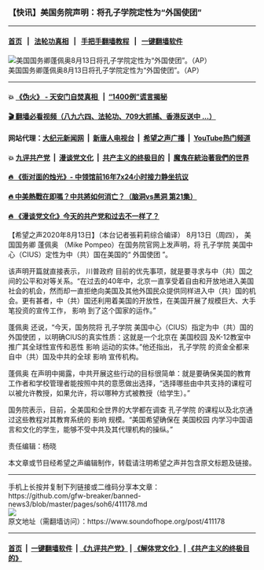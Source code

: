### 【快讯】美国务院声明：将孔子学院定性为“外国使团”
------------------------

#### [首页](https://github.com/gfw-breaker/banned-news3/blob/master/README.md) &nbsp;&nbsp;|&nbsp;&nbsp; [法轮功真相](https://github.com/begood0513/basic/blob/master/README.md)  &nbsp;&nbsp;|&nbsp;&nbsp; [手把手翻墙教程](https://github.com/gfw-breaker/guides/wiki)  &nbsp;&nbsp;|&nbsp;&nbsp; [一键翻墙软件](https://github.com/gfw-breaker/nogfw/blob/master/README.md)  



<div><img alt="美国国务卿蓬佩奥8月13日将孔子学院定性为“外国使团”。（AP）" src="https://img.soundofhope.org/2020-08/8-13-2-1-1-1597339434504.jpg"/>
<br/><figcaption class="caption">
 美国国务卿蓬佩奥8月13日将孔子学院定性为“外国使团”。（AP）
</figcaption></div><hr/>

#### 💥 [《伪火》 - 天安门自焚真相 ](http://141.164.51.119:10000/videos/blog/weihuo.html)&nbsp; |&nbsp; [“1400例”谎言揭秘  ](http://141.164.51.119:10000/videos/blog/jiexi1400.html)

#### [ 🎬  翻墙必看视频（八九六四、法轮功、709大抓捕、香港反送中 ...）](https://github.com/gfw-breaker/links/blob/master/banned.md)

#### 网站代理：[大纪元新闻网](http://167.172.10.89:10080/gb/) &nbsp;|&nbsp; [新唐人电视台](http://167.172.10.89:8808/gb/) &nbsp;|&nbsp; [希望之声广播](http://167.172.10.89/radio.html) &nbsp;|&nbsp; [YouTube热门频道](http://158.247.203.241/youtube.html)

#### 💥 [九评共产党](http://141.164.51.119:10000/videos/res/jiuping/)&nbsp; |&nbsp; [漫谈党文化](http://141.164.51.119:10000/videos/res/mtdwh/)&nbsp; |&nbsp; [共产主义的终极目的](http://141.164.51.119:10000/videos/res/zjmd/)&nbsp; |&nbsp; [魔鬼在統治著我們的世界](http://141.164.51.119:10000/videos/res/TheSpecter/)  

#### [ 🔥  《街对面的烛光》- 中领馆前16年7x24小时接力静坐抗议](http://141.164.51.119:10000/videos/news/../legend/index.html)

#### [ 🔥  中美熱戰在即嗎？中共將如何消亡？（脑洞vs黑洞 第21集）](http://141.164.51.119:10000/videos/news/brain01.html)

#### [ 🔥  《漫谈党文化》今天的共产党和过去不一样了？](http://141.164.51.119:10000/videos/news/../res/mtdwh/index.html)

<div><div class="Content__Wrapper sc-1bvya0-0 grZQxZ">
 <p class="meta-top">
  <span class="meta">
   【希望之声2020年8月13日】（本台记者張莉莉综合编译）
  </span>
  8月13日（周四），
  <ok href="/term/20297">
   美国国务卿
  </ok>
  <ok href="/term/4007">
   蓬佩奥
  </ok>
  （Mike Pompeo）在国务院官网上发声明，将
  <ok href="/term/8322">
   孔子学院
  </ok>
  美国中心（CIUS）定性为中（共）国在美国的“
  <ok href="/term/232894">
   外国使团
  </ok>
  ”。
 </p>
 <p>
  该声明开篇就直接表示，
  <ok href="/term/3532">
   川普政府
  </ok>
  目前的优先事项，就是要寻求与中（共）国之间的公平和对等关系。“在过去的40年中，北京一直享受着自由和开放地进入美国社会的机会，然而却一直拒绝向美国及其他外国民众提供同样进入中（共）国的机会。更有甚者，中（共）国还利用着美国的开放性，在美国开展了规模巨大、大手笔投资的宣传工作，
  <ok href="/term/24514">
   影响
  </ok>
  到了这个国家的运作。”
 </p>
 <div class="AD_Embed__Wrap-sc-1xslmin-0 igMuqX module desktop">
  <div>
  </div>
 </div>
 <p>
  <ok href="/term/4007">
   蓬佩奥
  </ok>
  还说，“今天，国务院将
  <ok href="/term/8322">
   孔子学院
  </ok>
  美国中心（CIUS）指定为中（共）国的
  <ok href="/term/232894">
   外国使团
  </ok>
  ，以明确CIUS的真实性质：这就是一个北京在
  <ok href="/term/103346">
   美国校园
  </ok>
  及K-12教室中推广其全球性宣传和恶性
  <ok href="/term/24514">
   影响
  </ok>
  运动的实体。”他还指出，
  <ok href="/term/8322">
   孔子学院
  </ok>
  的资金全都来自中（共）国及中共的全球
  <ok href="/term/24514">
   影响
  </ok>
  宣传机构。
 </p>
 <p>
  <ok href="/term/4007">
   蓬佩奥
  </ok>
  在声明中揭露，中共开展这些行动的目标很简单：就是要确保美国的教育工作者和学校管理者能按照中共的意愿做出选择，“选择哪些由中共支持的课程可以被允许教授，如果允许，将以哪种方式被教授（给学生）。”
 </p>
 <p>
  国务院表示，目前，全美国和全世界的大学都在调查
  <ok href="/term/8322">
   孔子学院
  </ok>
  的课程以及北京通过这些教程对其教育系统的
  <ok href="/term/24514">
   影响
  </ok>
  规模。“美国希望确保在
  <ok href="/term/103346">
   美国校园
  </ok>
  内学习中国语言和文化的学生，能够不受中共及其代理机构的操纵。”
 </p>
 <p class="meta-btm">
  责任编辑：杨晓
 </p>
 <p class="meta-btm">
  本文章或节目经希望之声编辑制作，转载请注明希望之声并包含原文标题及链接。
 </p>
</div>
</div>
<hr/>
手机上长按并复制下列链接或二维码分享本文章：<br/>
https://github.com/gfw-breaker/banned-news3/blob/master/pages/soh6/411178.md <br/>
<a href='https://github.com/gfw-breaker/banned-news3/blob/master/pages/soh6/411178.md'><img src='https://github.com/gfw-breaker/banned-news3/blob/master/pages/soh6/411178.md.png'/></a> <br/>
原文地址（需翻墙访问）：https://www.soundofhope.org/post/411178


------------------------
#### [首页](https://github.com/gfw-breaker/banned-news3/blob/master/README.md) &nbsp;|&nbsp; [一键翻墙软件](https://github.com/gfw-breaker/nogfw/blob/master/README.md) &nbsp;| [《九评共产党》](https://github.com/gfw-breaker/9ping.md/blob/master/README.md#九评之一评共产党是什么) | [《解体党文化》](https://github.com/gfw-breaker/jtdwh.md/blob/master/README.md) | [《共产主义的终极目的》](https://github.com/gfw-breaker/gczydzjmd.md/blob/master/README.md)


<img src='http://gfw-breaker.win/banned-news3/pages/soh6/411178.md' width='0px' height='0px'/>